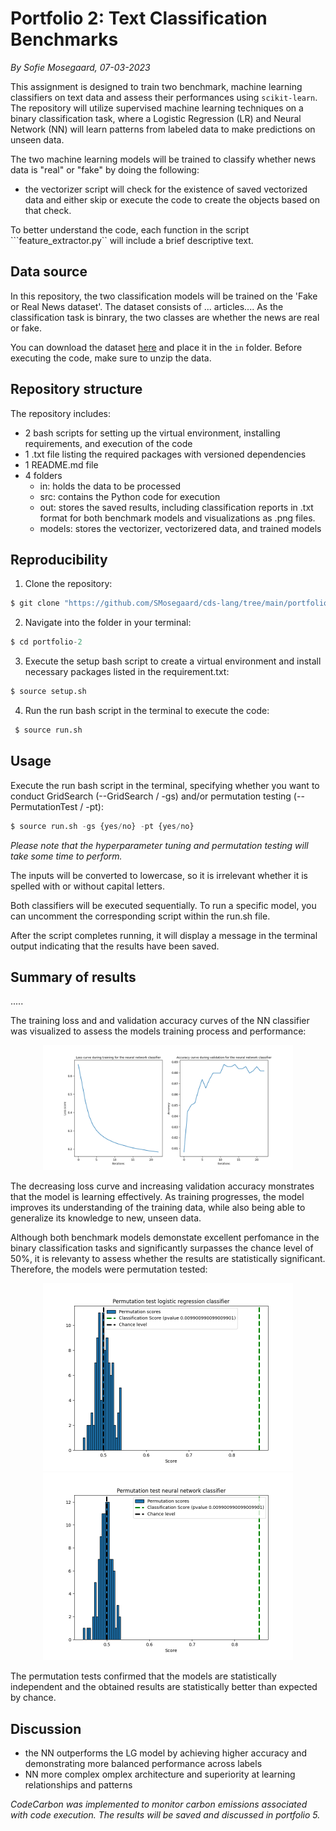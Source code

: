 # Portfolio 2: Text Classification Benchmarks
*By Sofie Mosegaard, 07-03-2023*

This assignment is designed to train two benchmark, machine learning classifiers on text data and assess their performances using ```scikit-learn```. The repository will utilize supervised machine learning techniques on a binary classification task, where a Logistic Regression (LR) and Neural Network (NN) will learn patterns from labeled data to make predictions on unseen data. 

The two machine learning models will be trained to classify whether news data is "real" or "fake" by doing the following:


- the vectorizer script will check for the existence of saved vectorized data and either skip or execute the code to create the objects based on that check. 



To better understand the code, each function in the script ```feature_extractor.py`` will include a brief descriptive text.

## Data source

In this repository, the two classification models will be trained on the 'Fake or Real News dataset'. 
The dataset consists of ... articles....
As the classification task is binrary, the two classes are whether the news are real or fake.

You can download the dataset [here](https://www.kaggle.com/datasets/jillanisofttech/fake-or-real-news) and place it in the ```in``` folder. Before executing the code, make sure to unzip the data.

## Repository structure

The repository includes:

- 2 bash scripts for setting up the virtual environment, installing requirements, and execution of the code
- 1 .txt file listing the required packages with versioned dependencies
- 1 README.md file
- 4 folders
    - in: holds the data to be processed
    - src: contains the Python code for execution
    - out: stores the saved results, including classification reports in .txt format for both benchmark models and visualizations as .png files.
    - models: stores the vectorizer, vectorizered data, and trained models

## Reproducibility

1.  Clone the repository:
```python
$ git clone "https://github.com/SMosegaard/cds-lang/tree/main/portfolios/portfolio-2"
```
2.  Navigate into the folder in your terminal:
```python
$ cd portfolio-2
```
3. Execute the setup bash script to create a virtual environment and install necessary packages listed in the requirement.txt:
```python
$ source setup.sh
``` 
4.  Run the run bash script in the terminal to execute the code:
```python
 $ source run.sh
``` 

## Usage

Execute the run bash script in the terminal, specifying whether you want to conduct GridSearch (--GridSearch / -gs) and/or permutation testing (--PermutationTest / -pt):
```python
$ source run.sh -gs {yes/no} -pt {yes/no}
``` 
*Please note that the hyperparameter tuning and permutation testing will take some time to perform.*

The inputs will be converted to lowercase, so it is irrelevant whether it is spelled with or without capital letters.

Both classifiers will be executed sequentially. To run a specific model, you can uncomment the corresponding script within the run.sh file.

After the script completes running, it will display a message in the terminal output indicating that the results have been saved.

## Summary of results



.....


The training loss and and validation accuracy curves of the NN classifier was visualized to assess the models training process and performance:

<p align = "center">
    <img src = "https://github.com/SMosegaard/cds-lang/blob/main/portfolios/portfolio-2/out/NN_loss_curve.png" width = "400">
</p>

The decreasing loss curve and increasing validation accuracy monstrates that the model is learning effectively. As training progresses, the model improves its understanding of the training data, while also being able to generalize its knowledge to new, unseen data.

Although both benchmark models demonstate excellent perfomance in the binary classification tasks and significantly surpasses the chance level of 50%, it is relevanty to assess whether the results are statistically significant. Therefore, the models were permutation tested:

<p align = "center">
    <img src = "https://github.com/SMosegaard/cds-lang/blob/main/portfolios/portfolio-2/out/LR_permutation.png" width = "400">
    <img src = "https://github.com/SMosegaard/cds-lang/blob/main/portfolios/portfolio-2/out/NN_permutation.png" width = "400">
</p>

The permutation tests confirmed that the models are statistically independent and the obtained results are statistically better than expected by chance.

## Discussion

- the NN outperforms the LG model by achieving higher accuracy and demonstrating more balanced performance across labels
- NN more complex omplex architecture and superiority at learning relationships and patterns




*CodeCarbon was implemented to monitor carbon emissions associated with code execution. The results will be saved and discussed in portfolio 5.*